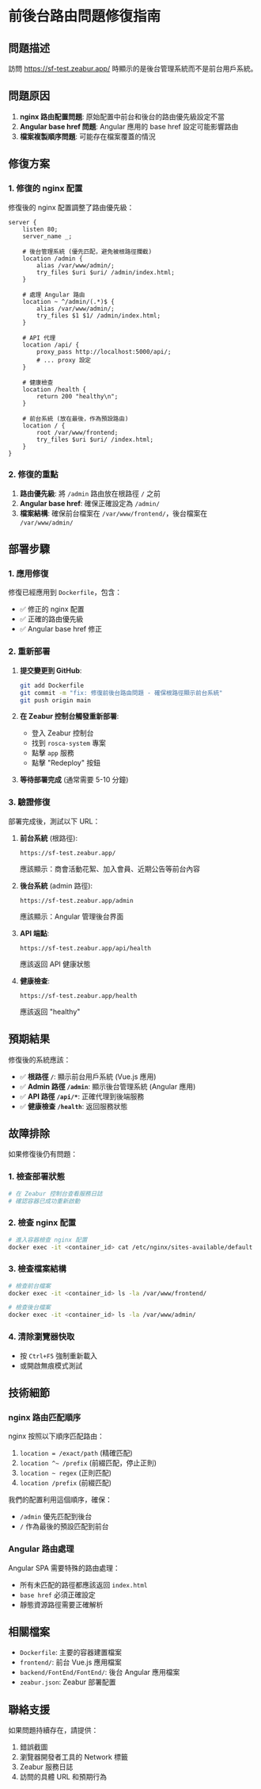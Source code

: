 # 前後台路由問題修復指南

## 問題描述

訪問 https://sf-test.zeabur.app/ 時顯示的是後台管理系統而不是前台用戶系統。

## 問題原因

1. **nginx 路由配置問題**: 原始配置中前台和後台的路由優先級設定不當
2. **Angular base href 問題**: Angular 應用的 base href 設定可能影響路由
3. **檔案複製順序問題**: 可能存在檔案覆蓋的情況

## 修復方案

### 1. 修復的 nginx 配置

修復後的 nginx 配置調整了路由優先級：

```nginx
server {
    listen 80;
    server_name _;
    
    # 後台管理系統 (優先匹配，避免被根路徑攔截)
    location /admin {
        alias /var/www/admin/;
        try_files $uri $uri/ /admin/index.html;
    }
    
    # 處理 Angular 路由
    location ~ ^/admin/(.*)$ {
        alias /var/www/admin/;
        try_files $1 $1/ /admin/index.html;
    }

    # API 代理
    location /api/ {
        proxy_pass http://localhost:5000/api/;
        # ... proxy 設定
    }
    
    # 健康檢查
    location /health {
        return 200 "healthy\n";
    }

    # 前台系統 (放在最後，作為預設路由)
    location / {
        root /var/www/frontend;
        try_files $uri $uri/ /index.html;
    }
}
```

### 2. 修復的重點

1. **路由優先級**: 將 `/admin` 路由放在根路徑 `/` 之前
2. **Angular base href**: 確保正確設定為 `/admin/`
3. **檔案結構**: 確保前台檔案在 `/var/www/frontend/`，後台檔案在 `/var/www/admin/`

## 部署步驟

### 1. 應用修復

修復已經應用到 `Dockerfile`，包含：
- ✅ 修正的 nginx 配置
- ✅ 正確的路由優先級
- ✅ Angular base href 修正

### 2. 重新部署

1. **提交變更到 GitHub**:
   ```bash
   git add Dockerfile
   git commit -m "fix: 修復前後台路由問題 - 確保根路徑顯示前台系統"
   git push origin main
   ```

2. **在 Zeabur 控制台觸發重新部署**:
   - 登入 Zeabur 控制台
   - 找到 `rosca-system` 專案
   - 點擊 `app` 服務
   - 點擊 "Redeploy" 按鈕

3. **等待部署完成** (通常需要 5-10 分鐘)

### 3. 驗證修復

部署完成後，測試以下 URL：

1. **前台系統** (根路徑):
   ```
   https://sf-test.zeabur.app/
   ```
   應該顯示：商會活動花絮、加入會員、近期公告等前台內容

2. **後台系統** (admin 路徑):
   ```
   https://sf-test.zeabur.app/admin
   ```
   應該顯示：Angular 管理後台界面

3. **API 端點**:
   ```
   https://sf-test.zeabur.app/api/health
   ```
   應該返回 API 健康狀態

4. **健康檢查**:
   ```
   https://sf-test.zeabur.app/health
   ```
   應該返回 "healthy"

## 預期結果

修復後的系統應該：

- ✅ **根路徑 `/`**: 顯示前台用戶系統 (Vue.js 應用)
- ✅ **Admin 路徑 `/admin`**: 顯示後台管理系統 (Angular 應用)
- ✅ **API 路徑 `/api/*`**: 正確代理到後端服務
- ✅ **健康檢查 `/health`**: 返回服務狀態

## 故障排除

如果修復後仍有問題：

### 1. 檢查部署狀態
```bash
# 在 Zeabur 控制台查看服務日誌
# 確認容器已成功重新啟動
```

### 2. 檢查 nginx 配置
```bash
# 進入容器檢查 nginx 配置
docker exec -it <container_id> cat /etc/nginx/sites-available/default
```

### 3. 檢查檔案結構
```bash
# 檢查前台檔案
docker exec -it <container_id> ls -la /var/www/frontend/

# 檢查後台檔案
docker exec -it <container_id> ls -la /var/www/admin/
```

### 4. 清除瀏覽器快取
- 按 `Ctrl+F5` 強制重新載入
- 或開啟無痕模式測試

## 技術細節

### nginx 路由匹配順序

nginx 按照以下順序匹配路由：
1. `location = /exact/path` (精確匹配)
2. `location ^~ /prefix` (前綴匹配，停止正則)
3. `location ~ regex` (正則匹配)
4. `location /prefix` (前綴匹配)

我們的配置利用這個順序，確保：
- `/admin` 優先匹配到後台
- `/` 作為最後的預設匹配到前台

### Angular 路由處理

Angular SPA 需要特殊的路由處理：
- 所有未匹配的路徑都應該返回 `index.html`
- `base href` 必須正確設定
- 靜態資源路徑需要正確解析

## 相關檔案

- `Dockerfile`: 主要的容器建置檔案
- `frontend/`: 前台 Vue.js 應用檔案
- `backend/FontEnd/FontEnd/`: 後台 Angular 應用檔案
- `zeabur.json`: Zeabur 部署配置

## 聯絡支援

如果問題持續存在，請提供：
1. 錯誤截圖
2. 瀏覽器開發者工具的 Network 標籤
3. Zeabur 服務日誌
4. 訪問的具體 URL 和預期行為